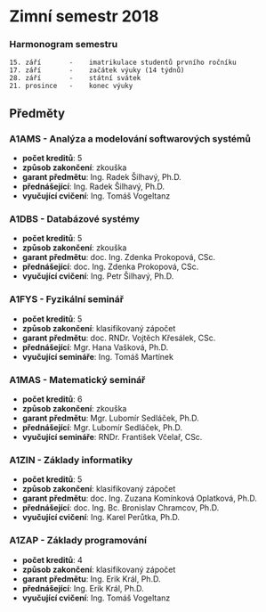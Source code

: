 # Zimní semestr 2018
### Harmonogram semestru
```
15. září       -    imatrikulace studentů prvního ročníku
17. září       -    začátek výuky (14 týdnů)    
28. září       -    státní svátek   
21. prosince   -    konec výuky
```
## Předměty
### A1AMS - Analýza a modelování softwarových systémů
* **počet kreditů**: 5
* **způsob zakončení**: zkouška
* **garant předmětu**: Ing. Radek Šilhavý, Ph.D.
* **přednášející**: Ing. Radek Šilhavý, Ph.D.
* **vyučující cvičení**: Ing. Tomáš Vogeltanz
### A1DBS - Databázové systémy
* **počet kreditů**: 5
* **způsob zakončení**: zkouška
* **garant předmětu**: doc. Ing. Zdenka Prokopová, CSc.
* **přednášející**: doc. Ing. Zdenka Prokopová, CSc.
* **vyučující cvičení**: Ing. Petr Šilhavý, Ph.D.
### A1FYS - Fyzikální seminář
* **počet kreditů**: 5
* **způsob zakončení**: klasifikovaný zápočet
* **garant předmětu**: doc. RNDr. Vojtěch Křesálek, CSc.
* **přednášející**: Mgr. Hana Vašková, Ph.D.
* **vyučující semináře**: Ing. Tomáš Martínek
### A1MAS - Matematický seminář
* **počet kreditů**: 6
* **způsob zakončení**: zkouška
* **garant předmětu**: Mgr. Lubomír Sedláček, Ph.D.
* **přednášející**: Mgr. Lubomír Sedláček, Ph.D.
* **vyučující semináře**: RNDr. František Včelař, CSc.
### A1ZIN - Základy informatiky
* **počet kreditů**: 5
* **způsob zakončení**: klasifikovaný zápočet
* **garant předmětu**: doc. Ing. Zuzana Komínková Oplatková, Ph.D.
* **přednášející**: doc. Ing. Bc. Bronislav Chramcov, Ph.D.
* **vyučující cvičení**: Ing. Karel Perůtka, Ph.D.
### A1ZAP - Základy programování
* **počet kreditů**: 4
* **způsob zakončení**: klasifikovaný zápočet
* **garant předmětu**: Ing. Erik Král, Ph.D.
* **přednášející**: Ing. Erik Král, Ph.D.
* **vyučující cvičení**: Ing. Tomáš Vogeltanz
